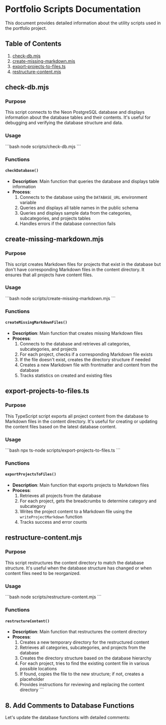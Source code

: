 # Portfolio Scripts Documentation

This document provides detailed information about the utility scripts used in the portfolio project.

## Table of Contents

1. [check-db.mjs](#check-dbmjs)
2. [create-missing-markdown.mjs](#create-missing-markdownmjs)
3. [export-projects-to-files.ts](#export-projects-to-filests)
4. [restructure-content.mjs](#restructure-contentmjs)

## check-db.mjs

### Purpose
This script connects to the Neon PostgreSQL database and displays information about the database tables and their contents. It's useful for debugging and verifying the database structure and data.

### Usage
\`\`\`bash
node scripts/check-db.mjs
\`\`\`

### Functions

#### `checkDatabase()`
- **Description**: Main function that queries the database and displays table information
- **Process**:
  1. Connects to the database using the `DATABASE_URL` environment variable
  2. Queries and displays all table names in the public schema
  3. Queries and displays sample data from the categories, subcategories, and projects tables
  4. Handles errors if the database connection fails

## create-missing-markdown.mjs

### Purpose
This script creates Markdown files for projects that exist in the database but don't have corresponding Markdown files in the content directory. It ensures that all projects have content files.

### Usage
\`\`\`bash
node scripts/create-missing-markdown.mjs
\`\`\`

### Functions

#### `createMissingMarkdownFiles()`
- **Description**: Main function that creates missing Markdown files
- **Process**:
  1. Connects to the database and retrieves all categories, subcategories, and projects
  2. For each project, checks if a corresponding Markdown file exists
  3. If the file doesn't exist, creates the directory structure if needed
  4. Creates a new Markdown file with frontmatter and content from the database
  5. Tracks statistics on created and existing files

## export-projects-to-files.ts

### Purpose
This TypeScript script exports all project content from the database to Markdown files in the content directory. It's useful for creating or updating the content files based on the latest database content.

### Usage
\`\`\`bash
npx ts-node scripts/export-projects-to-files.ts
\`\`\`

### Functions

#### `exportProjectsToFiles()`
- **Description**: Main function that exports projects to Markdown files
- **Process**:
  1. Retrieves all projects from the database
  2. For each project, gets the breadcrumbs to determine category and subcategory
  3. Writes the project content to a Markdown file using the `writeProjectMarkdown` function
  4. Tracks success and error counts

## restructure-content.mjs

### Purpose
This script restructures the content directory to match the database structure. It's useful when the database structure has changed or when content files need to be reorganized.

### Usage
\`\`\`bash
node scripts/restructure-content.mjs
\`\`\`

### Functions

#### `restructureContent()`
- **Description**: Main function that restructures the content directory
- **Process**:
  1. Creates a new temporary directory for the restructured content
  2. Retrieves all categories, subcategories, and projects from the database
  3. Creates the directory structure based on the database hierarchy
  4. For each project, tries to find the existing content file in various possible locations
  5. If found, copies the file to the new structure; if not, creates a placeholder
  6. Provides instructions for reviewing and replacing the content directory
\`\`\`

## 8. Add Comments to Database Functions

Let's update the database functions with detailed comments:
